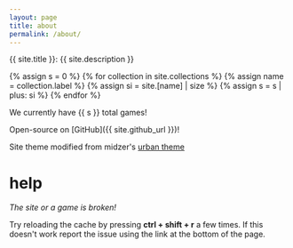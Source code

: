 ```yaml
---
layout: page
title: about
permalink: /about/
---
```


{{ site.title }}: {{ site.description }}

{% assign s = 0 %}
{% for collection in site.collections %}
    {% assign name = collection.label %}
    {% assign si = site.[name] | size %}
    {% assign s = s | plus: si %}
{% endfor %}

We currently have {{ s }} total games!

Open-source on [GitHub]({{ site.github_url }})!

Site theme modified from midzer's [urban theme](https://github.com/midzer/urban-theme)

# help

*The site or a game is broken!*

Try reloading the cache by pressing **ctrl + shift + r** a few times. If this doesn't work report the issue using the link at the bottom of the page.